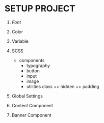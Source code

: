 # SETUP PROJECT

1. *Font*
2. Color
3. Variable
4. SCSS
    + components
        + typography
        + button
        + input
        + image
        + utilities class
            ++ hidden
            ++ padding

5. Global Settings
6. Content Component
7. Banner Component